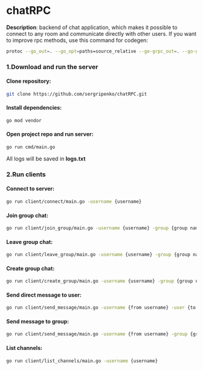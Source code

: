 # chatRPC
**Description**: backend of chat application, which makes it possible to connect to any room and communicate 
directly with other users.
If you want to improve rpc methods, use this command for codegen:
``` bash 
protoc --go_out=. --go_opt=paths=source_relative --go-grpc_out=. --go-grpc_opt=paths=source_relative protofiles/chat.proto
```

### 1.Download and run the server
#### Clone repository:
``` bash 
git clone https://github.com/sergripenko/chatRPC.git
```

#### Install dependencies:
``` bash 
go mod vendor
```

#### Open project repo and run server:
``` bash 
go run cmd/main.go
```
All logs will be saved in **logs.txt** 

### 2.Run clients
#### Connect to server:
``` bash 
go run client/connect/main.go -username {username}
```

#### Join group chat:
``` bash 
go run client/join_group/main.go -username {username} -group {group name}
```

#### Leave group chat:
``` bash 
go run client/leave_group/main.go -username {username} -group {group name}
```

#### Create group chat:
``` bash 
go run client/create_group/main.go -username {username} -group {group name}
```

#### Send direct message to user:
``` bash 
go run client/send_message/main.go -username {from username} -user {to username} -message {message text}
```

#### Send message to group:
``` bash 
go run client/send_message/main.go -username {from username} -group {group name} -message {message text}
```

#### List channels:
``` bash 
go run client/list_channels/main.go -username {username}
```


